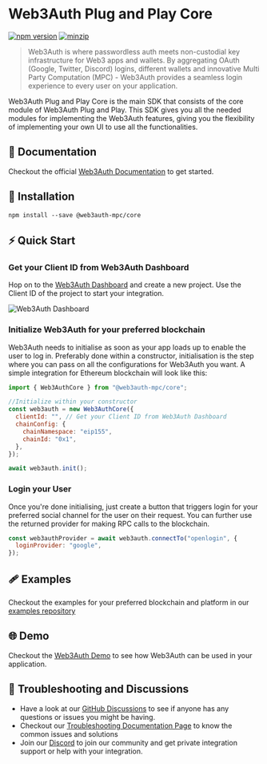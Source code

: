 # Web3Auth Plug and Play Core

[![npm version](https://img.shields.io/npm/v/@web3auth-mpc/core?label=%22%22)](https://www.npmjs.com/package/@web3auth-mpc/core/v/latest)
[![minzip](https://img.shields.io/bundlephobia/minzip/@web3auth-mpc/core?label=%22%22)](https://bundlephobia.com/result?p=@web3auth-mpc/core@latest)

> Web3Auth is where passwordless auth meets non-custodial key infrastructure for Web3 apps and wallets. By aggregating OAuth (Google, Twitter, Discord) logins, different wallets and innovative Multi Party Computation (MPC) - Web3Auth provides a seamless login experience to every user on your application.

Web3Auth Plug and Play Core is the main SDK that consists of the core module of Web3Auth Plug and Play. This SDK gives you all the needed modules for implementing the Web3Auth features, giving you the flexibility of implementing your own UI to use all the functionalities.

## 📖 Documentation

Checkout the official [Web3Auth Documentation](https://web3auth.io/docs/sdk/web/core/) to get started.

## 🔗 Installation

```shell
npm install --save @web3auth-mpc/core
```

## ⚡ Quick Start

### Get your Client ID from Web3Auth Dashboard

Hop on to the [Web3Auth Dashboard](https://dashboard.web3auth.io/) and create a new project. Use the Client ID of the project to start your integration.

![Web3Auth Dashboard](https://web3auth.io/docs/assets/images/project_plug_n_play-89c39ec42ad993107bb2485b1ce64b89.png)

### Initialize Web3Auth for your preferred blockchain

Web3Auth needs to initialise as soon as your app loads up to enable the user to log in. Preferably done within a constructor, initialisation is the step where you can pass on all the configurations for Web3Auth you want. A simple integration for Ethereum blockchain will look like this:

```js
import { Web3AuthCore } from "@web3auth-mpc/core";

//Initialize within your constructor
const web3auth = new Web3AuthCore({
  clientId: "", // Get your Client ID from Web3Auth Dashboard
  chainConfig: {
    chainNamespace: "eip155",
    chainId: "0x1",
  },
});

await web3auth.init();
```

### Login your User

Once you're done initialising, just create a button that triggers login for your preferred social channel for the user on their request. You can further use the returned provider for making RPC calls to the blockchain.

```js
const web3authProvider = await web3auth.connectTo("openlogin", {
  loginProvider: "google",
});
```

## 🩹 Examples

Checkout the examples for your preferred blockchain and platform in our [examples repository](https://github.com/Web3Auth/examples/tree/main/web-core-sdk)

## 🌐 Demo

Checkout the [Web3Auth Demo](https://demo-app.web3auth.io/) to see how Web3Auth can be used in your application.

## 💬 Troubleshooting and Discussions

- Have a look at our [GitHub Discussions](https://github.com/Web3Auth/Web3Auth/discussions?discussions_q=sort%3Atop) to see if anyone has any questions or issues you might be having.
- Checkout our [Troubleshooting Documentation Page](https://web3auth.io/docs/troubleshooting) to know the common issues and solutions
- Join our [Discord](https://discord.gg/web3auth) to join our community and get private integration support or help with your integration.
